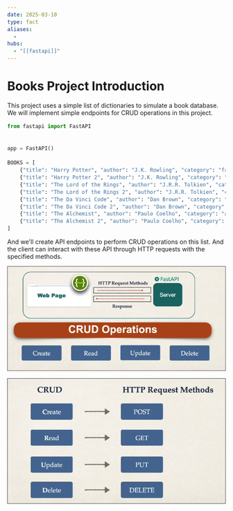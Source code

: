 ```yaml
---
date: 2025-03-10
type: fact
aliases:
  -
hubs:
  - "[[fastapi]]"
---
```


# Books Project Introduction

This project uses a simple list of dictionaries to simulate a book database. We will implement simple endpoints for CRUD operations in this project.

```python
from fastapi import FastAPI


app = FastAPI()

BOOKS = [
    {"title": "Harry Potter", "author": "J.K. Rowling", "category": "fantasy"},
    {"title": "Harry Potter 2", "author": "J.K. Rowling", "category": "fantasy"},
    {"title": "The Lord of the Rings", "author": "J.R.R. Tolkien", "category": "fantasy"},
    {"title": "The Lord of the Rings 2", "author": "J.R.R. Tolkien", "category": "fantasy"},
    {"title": "The Da Vinci Code", "author": "Dan Brown", "category": "thriller"},
    {"title": "The Da Vinci Code 2", "author": "Dan Brown", "category": "thriller"},
    {"title": "The Alchemist", "author": "Paulo Coelho", "category": "adventure"},
    {"title": "The Alchemist 2", "author": "Paulo Coelho", "category": "adventure"},
]
```

And we'll create API endpoints to perform CRUD operations on this list. And the client can interact with these API through HTTP requests with the specified methods.

![frontend-to-backend-fastapi.png](../assets/imgs/frontend-to-backend-fastapi.png)

![http-request-methods.png](../assets/imgs/http-request-methods.png)




